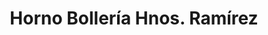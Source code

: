 ---
title: "Horno Bollería Hnos. Ramírez"
url: /torrent/horno-bolleria-hnos-ramirez/
shop: Bäckerei
---